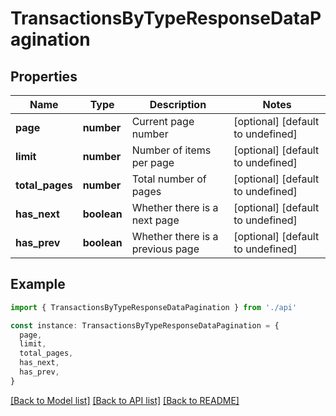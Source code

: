 # TransactionsByTypeResponseDataPagination

## Properties

| Name            | Type        | Description                      | Notes                             |
| --------------- | ----------- | -------------------------------- | --------------------------------- |
| **page**        | **number**  | Current page number              | [optional] [default to undefined] |
| **limit**       | **number**  | Number of items per page         | [optional] [default to undefined] |
| **total_pages** | **number**  | Total number of pages            | [optional] [default to undefined] |
| **has_next**    | **boolean** | Whether there is a next page     | [optional] [default to undefined] |
| **has_prev**    | **boolean** | Whether there is a previous page | [optional] [default to undefined] |

## Example

```typescript
import { TransactionsByTypeResponseDataPagination } from './api'

const instance: TransactionsByTypeResponseDataPagination = {
  page,
  limit,
  total_pages,
  has_next,
  has_prev,
}
```

[[Back to Model list]](../README.md#documentation-for-models) [[Back to API list]](../README.md#documentation-for-api-endpoints) [[Back to README]](../README.md)
